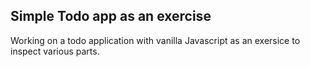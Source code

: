 ## Simple Todo app as an exercise
Working on a todo application with vanilla Javascript as an exersice to inspect various parts.